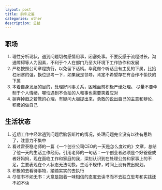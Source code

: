 ```yaml
---
layout: post
title: 前车之鉴
categories: other
description: 总结
---
```


## 职场
1. 理性分析现状，遇到问题切勿感情用事，闭塞处事。不要反感于流程过长，沟通障碍等人为因素，不利于个人在部门乃至大环境下工作协作和发展
2. 严格按照公司章程执行，以免留下话柄。毕竟做个听话且有主见的下属，比抬杠闭塞的强，换位思考一下，如果我是领导，肯定不希望存在有合作不愉快的下属
3. 本着自身发展的目的，处理好同事关系，困难面前积极严谨处理。 尽量不要牵制于个人情绪，哪怕遇到不合拍的人和事也需要笑着应对
4. 摒弃掉趋之若鹜的心理，有疑问大胆提出来，勇敢的说出自己的主意和辩论，积极的做自己

## 生活状态
1. 近期工作中经常遇到问题后脑袋断片的情况，处理问题完全没有以往有思路了，注意力不集中
2. 看过霍泰稳老师的一篇《一个创业公司CEO的一天是怎么度过的》文章，总结了他一天的生活工作经历。引用老师的一句话：一个创业者必须是个好爸爸或者好妈妈，现在面临工作和家庭的我，深刻认识到在处理公务和家事上的不足，主要表现在个人状态无法切换，生活不规律，时间上没有做出规划。
3. 积极的去看待事物，踏踏实实的去执行
4. 尽信书不如无书：大意是抱着一味相信的态度去读书而不去独立思考和实践还不如不读

